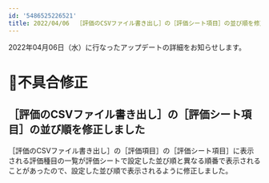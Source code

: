 ```yaml
---
id: '5486525226521'
title: 2022/04/06  ［評価のCSVファイル書き出し］の［評価シート項目］の並び順を修正しました
---
```

2022年04月06日（水）に行なったアップデートの詳細をお知らせします。

# 🐛不具合修正

## ［評価のCSVファイル書き出し］の［評価シート項目］の並び順を修正しました

［評価のCSVファイル書き出し］の［評価項目］の［評価シート項目］に表示される評価種目の一覧が評価シートで設定した並び順と異なる順番で表示されることがあったので、設定した並び順で表示されるように修正しました。
